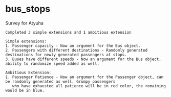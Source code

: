 # bus_stops
Survey for Atyuha

    Completed 3 simple extensions and 1 ambitious extension
    
    Simple extensions:
    1. Passenger capacity - Now an argument for the Bus object.
    2. Passengers with different destinations - Randomly generated destinations for newly generated passengers at stops.
    3. Buses have different speeds - Now an argument for the Bus object, ability to randomize speed added as well.
    
    Ambitious Extension:
    1. Passenger Patience - Now an argument for the Passenger object, can be randomly generated as well. Grumpy passengers
       who have exhausted all patience will be in red color, the remaining would be in blue.

